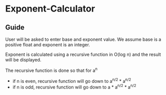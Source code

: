 # Exponent-Calculator
## Guide ##
User will be asked to enter base and exponent value. We assume base is a positive float and exponent is an integer.

Exponent is calculated using a recursive function in O(log n) and the result will be displayed.

The recursive function is done so that for a<sup>n</sup>
* if n is even, recursive function will go down to a<sup>n/2</sup> * a<sup>n/2</sup>
* if n is odd, recursive function will go down to a * a<sup>n/2</sup> * a<sup>n/2</sup>
